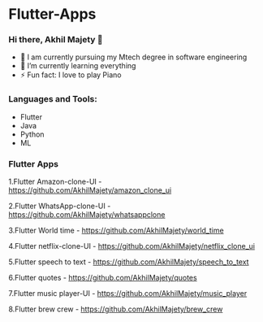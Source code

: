 # Flutter-Apps

### Hi there, Akhil Majety 👋


- 🔭  I am currently pursuing my Mtech degree in software engineering
- 🌱 I’m currently learning everything 
- ⚡ Fun fact: I love to play Piano



### Languages and Tools:
 - Flutter 
 -  Java
 -  Python
 -  ML

### Flutter Apps
1.Flutter Amazon-clone-UI -   https://github.com/AkhilMajety/amazon_clone_ui

2.Flutter WhatsApp-clone-UI - https://github.com/AkhilMajety/whatsappclone

3.Flutter World time -        https://github.com/AkhilMajety/world_time

4.Flutter netflix-clone-UI -  https://github.com/AkhilMajety/netflix_clone_ui

5.Flutter speech to text -    https://github.com/AkhilMajety/speech_to_text

6.Flutter quotes -            https://github.com/AkhilMajety/quotes

7.Flutter music player-UI -   https://github.com/AkhilMajety/music_player

8.Flutter brew crew -         https://github.com/AkhilMajety/brew_crew


